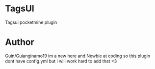 # TagsUI
Tagsui pocketmine plugin 

# Author
Guin/Guianginamo19 im a new here and Newbie at coding so this plugin dont have config.yml but i will work hard to add that <3
